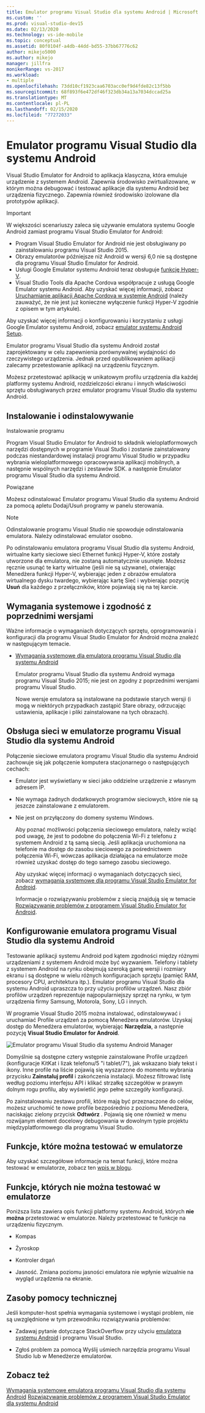 ```yaml
---
title: Emulator programu Visual Studio dla systemu Android | Microsoft Docs
ms.custom: ''
ms.prod: visual-studio-dev15
ms.date: 02/13/2020
ms.technology: vs-ide-mobile
ms.topic: conceptual
ms.assetid: 80f0104f-a4db-44dd-bd55-37bb67776c62
author: mikejo5000
ms.author: mikejo
manager: jillfra
monikerRange: vs-2017
ms.workload:
- multiple
ms.openlocfilehash: 73dd10cf1923caa6703acc0ef9d4fde82c13f5bb
ms.sourcegitcommit: 68f893f6e472df46f323db34a13a7034dccad25a
ms.translationtype: MT
ms.contentlocale: pl-PL
ms.lasthandoff: 02/15/2020
ms.locfileid: "77272033"
---
```

# <a name="visual-studio-emulator-for-android"></a>Emulator programu Visual Studio dla systemu Android

Visual Studio Emulator for Android to aplikacja klasyczna, która emuluje urządzenie z systemem Android. Zapewnia środowisko zwirtualizowane, w którym można debugować i testować aplikacje dla systemu Android bez urządzenia fizycznego. Zapewnia również środowisko izolowane dla prototypów aplikacji.

> [!IMPORTANT]
> W większości scenariuszy zaleca się używanie emulatora systemu Google Android zamiast programu Visual Studio Emulator for Android:
> - Program Visual Studio Emulator for Android nie jest obsługiwany po zainstalowaniu programu Visual Studio 2015.
> - Obrazy emulatorów późniejsze niż Android w wersji 6,0 nie są dostępne dla programu Visual Studio Emulator for Android.
> - Usługi Google Emulator systemu Android teraz obsługuje [funkcję Hyper-V](/xamarin/android/get-started/installation/android-emulator/hardware-acceleration#accelerating-with-hyper-v).
> - Visual Studio Tools dla Apache Cordova współpracuje z usługą Google Emulator systemu Android. Aby uzyskać więcej informacji, zobacz [Uruchamianie aplikacji Apache Cordova w systemie Android](/visualstudio/cross-platform/tools-for-cordova/run-your-app/run-app-android#google-android-emulator) (należy zauważyć, że nie jest już konieczne wyłączenie funkcji Hyper-V zgodnie z opisem w tym artykule).
>
> Aby uzyskać więcej informacji o konfigurowaniu i korzystaniu z usługi Google Emulator systemu Android, zobacz [emulator systemu Android Setup](/xamarin/android/get-started/installation/android-emulator/).

 Emulator programu Visual Studio dla systemu Android został zaprojektowany w celu zapewnienia porównywalnej wydajności do rzeczywistego urządzenia. Jednak przed opublikowaniem aplikacji zalecamy przetestowanie aplikacji na urządzeniu fizycznym.

 Możesz przetestować aplikację w unikatowym profilu urządzenia dla każdej platformy systemu Android, rozdzielczości ekranu i innych właściwości sprzętu obsługiwanych przez emulator programu Visual Studio dla systemu Android.

## <a name="Installing"></a>Instalowanie i odinstalowywanie
 Instalowanie programu

 Program Visual Studio Emulator for Android to składnik wieloplatformowych narzędzi dostępnych w programie Visual Studio i zostanie zainstalowany podczas niestandardowej instalacji programu Visual Studio w przypadku wybrania wieloplatformowego opracowywania aplikacji mobilnych, a następnie wspólnych narzędzi i zestawów SDK. a następnie Emulator programu Visual Studio dla systemu Android.

 Powiązane

 Możesz odinstalować Emulator programu Visual Studio dla systemu Android za pomocą apletu Dodaj/Usuń programy w panelu sterowania.

> [!NOTE]
> Odinstalowanie programu Visual Studio nie spowoduje odinstalowania emulatora. Należy odinstalować emulator osobno.

 Po odinstalowaniu emulatora programu Visual Studio dla systemu Android, wirtualne karty sieciowe sieci Ethernet funkcji Hyper-V, które zostały utworzone dla emulatora, nie zostaną automatycznie usunięte. Możesz ręcznie usunąć te karty wirtualne (jeśli nie są używane), otwierając Menedżera funkcji Hyper-V, wybierając jeden z obrazów emulatora wirtualnego dysku twardego, wybierając kartę Sieć i wybierając pozycję **Usuń** dla każdego z przełączników, które pojawiają się na tej karcie.

## <a name="Requirements"></a>Wymagania systemowe i zgodność z poprzednimi wersjami
 Ważne informacje o wymaganiach dotyczących sprzętu, oprogramowania i konfiguracji dla programu Visual Studio Emulator for Android można znaleźć w następującym temacie.

- [Wymagania systemowe dla emulatora programu Visual Studio dla systemu Android](../cross-platform/system-requirements-for-the-visual-studio-emulator-for-android.md)

  Emulator programu Visual Studio dla systemu Android wymaga programu Visual Studio 2015; nie jest on zgodny z poprzednimi wersjami programu Visual Studio.

  Nowe wersje emulatora są instalowane na podstawie starych wersji (i mogą w niektórych przypadkach zastąpić Stare obrazy, odrzucając ustawienia, aplikacje i pliki zainstalowane na tych obrazach).

## <a name="Networking"></a>Obsługa sieci w emulatorze programu Visual Studio dla systemu Android
 Połączenie sieciowe emulatora programu Visual Studio dla systemu Android zachowuje się jak połączenie komputera stacjonarnego o następujących cechach:

- Emulator jest wyświetlany w sieci jako oddzielne urządzenie z własnym adresem IP.

- Nie wymaga żadnych dodatkowych programów sieciowych, które nie są jeszcze zainstalowane z emulatorem.

- Nie jest on przyłączony do domeny systemu Windows.

  Aby poznać możliwości połączenia sieciowego emulatora, należy wziąć pod uwagę, że jest to podobne do połączenia Wi-Fi z telefonu z systemem Android z tą samą siecią. Jeśli aplikacja uruchomiona na telefonie ma dostęp do zasobu sieciowego za pośrednictwem połączenia Wi-Fi, wówczas aplikacja działająca na emulatorze może również uzyskać dostęp do tego samego zasobu sieciowego.

  Aby uzyskać więcej informacji o wymaganiach dotyczących sieci, zobacz [wymagania systemowe dla programu Visual Studio Emulator for Android](../cross-platform/system-requirements-for-the-visual-studio-emulator-for-android.md).

  Informacje o rozwiązywaniu problemów z siecią znajdują się w temacie [Rozwiązywanie problemów z programem Visual Studio Emulator for Android](../cross-platform/troubleshooting-the-visual-studio-emulator-for-android.md).

## <a name="Configuring"></a>Konfigurowanie emulatora programu Visual Studio dla systemu Android
 Testowanie aplikacji systemu Android pod kątem zgodności między różnymi urządzeniami z systemem Android może być wyzwaniem. Telefony i tablety z systemem Android na rynku obejmują szeroką gamę wersji i rozmiary ekranu i są dostępne w wielu różnych konfiguracjach sprzętu (pamięć RAM, procesory CPU, architektura itp.). Emulator programu Visual Studio dla systemu Android upraszcza to przy użyciu profilów urządzeń. Nasz zbiór profilów urządzeń reprezentuje najpopularniejszy sprzęt na rynku, w tym urządzenia firmy Samsung, Motorola, Sony, LG i innych.

 W programie Visual Studio 2015 można instalować, odinstalowywać i uruchamiać Profile urządzeń za pomocą Menedżera emulatorów. Uzyskaj dostęp do Menedżera emulatorów, wybierając **Narzędzia**, a następnie pozycję **Visual Studio Emulator for Android**.

 ![Emulator programu Visual Studio dla systemu Android Manager](../cross-platform/media/android_emu_manager.png "Android_Emu_Manager")

 Domyślnie są dostępne cztery wstępnie zainstalowane Profile urządzeń (konfiguracje KitKat i lizak telefonu/5 "i tablet/7"), jak wskazano biały tekst i ikony. Inne profile na liście pojawią się wyszarzone do momentu wybrania przycisku **Zainstaluj profil** i zakończenia instalacji. Możesz filtrować listę według poziomu interfejsu API i klikać strzałkę szczegółów w prawym dolnym rogu profilu, aby wyświetlić jego pełne szczegóły konfiguracji.

 Po zainstalowaniu zestawu profili, które mają być przeznaczone do celów, możesz uruchomić te nowe profile bezpośrednio z poziomu Menedżera, naciskając zielony przycisk **Odtwórz** . Pojawią się one również w menu rozwijanym element docelowy debugowania w dowolnym typie projektu międzyplatformowego dla programu Visual Studio.

## <a name="FeaturesTest"></a>Funkcje, które można testować w emulatorze
 Aby uzyskać szczegółowe informacje na temat funkcji, które można testować w emulatorze, zobacz ten [wpis w blogu](https://devblogs.microsoft.com/devops/introducing-visual-studios-emulator-for-android/).

## <a name="FeaturesNonTest"></a>Funkcje, których nie można testować w emulatorze
 Poniższa lista zawiera opis funkcji platformy systemu Android, których **nie można** przetestować w emulatorze. Należy przetestować te funkcje na urządzeniu fizycznym.

- Kompas

- Żyroskop

- Kontroler drgań

- Jasność. Zmiana poziomu jasności emulatora nie wpłynie wizualnie na wygląd urządzenia na ekranie.

## <a name="Support"></a>Zasoby pomocy technicznej
 Jeśli komputer-host spełnia wymagania systemowe i wystąpi problem, nie są uwzględnione w tym przewodniku rozwiązywania problemów:

- Zadawaj pytanie dotyczące StackOverflow przy użyciu [emulatora systemu Android](https://stackoverflow.com/questions/tagged/android-emulator) i programu Visual Studio.

- Zgłoś problem za pomocą Wyślij uśmiech narzędzia programu Visual Studio lub w Menedżerze emulatorów.

## <a name="see-also"></a>Zobacz też
 [Wymagania systemowe emulatora programu Visual Studio dla systemu Android](../cross-platform/system-requirements-for-the-visual-studio-emulator-for-android.md) [Rozwiązywanie problemów z programem Visual Studio Emulator dla systemu Android](../cross-platform/troubleshooting-the-visual-studio-emulator-for-android.md)
